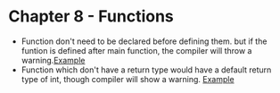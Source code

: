 # Chapter 8 - Functions

- Function don't need to be declared before defining them. but if the funtion is defined after main function, the compiler will throw a warning.[Example](../testing/func_dec.c)
- Function which don't have a return type would have a default return type of int, though compiler will show a warning. [Example](../testing/func_return_type.c)
